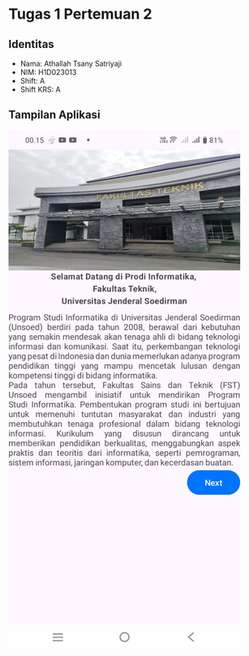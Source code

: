 # Tugas 1 Pertemuan 2

## Identitas
- Nama: Athallah Tsany Satriyaji
- NIM: H1D023013
- Shift: A
- Shift KRS: A

## Tampilan Aplikasi
![Screenshot Tampilan Aplikasi](Tugas_1_Pertemuan_2.jpeg)